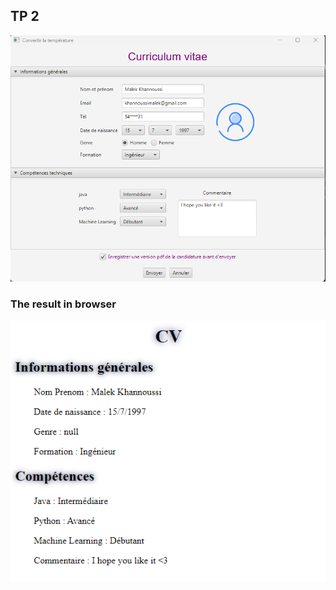 
## TP 2

![alt text](https://raw.githubusercontent.com/khannoussi-malek/javaFx-student-projects/main/image/tp2-interface.png)

### The result in browser
![alt text](https://raw.githubusercontent.com/khannoussi-malek/javaFx-student-projects/main/image/tp2.png)
